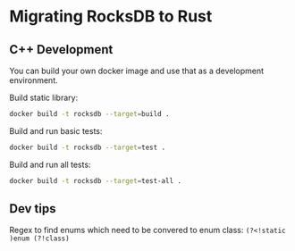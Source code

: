 # Migrating RocksDB to Rust

## C++ Development
You can build your own docker image and use that as a development environment.

Build static library:
```bash
docker build -t rocksdb --target=build .
```

Build and run basic tests:
```bash
docker build -t rocksdb --target=test .
```

Build and run all tests:
```bash
docker build -t rocksdb --target=test-all .
```

## Dev tips
Regex to find enums which need to be convered to enum class: `(?<!static )enum (?!class)`
